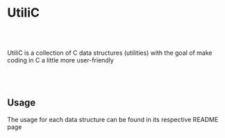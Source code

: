 <h1> UtiliC </h1>
</br></br>
<p> UtiliC is a collection of C data structures (utilities) with the goal of make coding in C a little more user-friendly</p>
</br></br>

<h2> Usage </h2>
<p> The usage for each data structure can be found in its respective README page </p>
